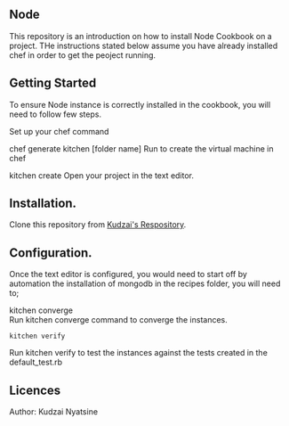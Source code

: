 ## Node

This repository is an introduction on how to install Node Cookbook on a project. THe instructions stated below assume you have already installed chef in order to get the peoject running.

## Getting Started

To ensure Node instance is correctly installed in the cookbook, you will need to follow few steps.

Set up your chef command

chef generate kitchen [folder name]
Run to create the virtual machine in chef

kitchen create 
Open your project in the text editor.

## Installation.

Clone this repository from [Kudzai's Respository](git@github.com:Kudzai-Nyatsine/cookbook.git).

## Configuration.

Once the text editor is configured, you would need to start off by automation the installation of mongodb in the recipes folder, you will need to;

kitchen converge  
Run kitchen converge command to converge the instances.

	kitchen verify 
Run kitchen verify to test the instances against the tests created in the default_test.rb

## Licences

Author: Kudzai Nyatsine

